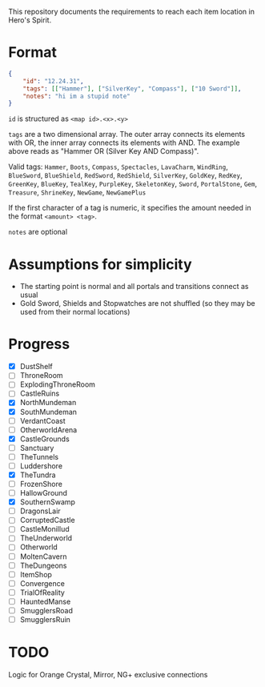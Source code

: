 This repository documents the requirements to reach each item location in Hero's Spirit.

# Format

```json
{
    "id": "12.24.31",
    "tags": [["Hammer"], ["SilverKey", "Compass"], ["10 Sword"]],
    "notes": "hi im a stupid note"
}
```

`id` is structured as `<map id>.<x>.<y>`

`tags` are a two dimensional array. The outer array connects its elements with OR, the inner array connects its elements with AND. The example above reads as "Hammer OR (Silver Key AND Compass)".

Valid tags: `Hammer`, `Boots`, `Compass`, `Spectacles`, `LavaCharm`, `WindRing`, `BlueSword`, `BlueShield`, `RedSword`, `RedShield`, `SilverKey`, `GoldKey`, `RedKey`, `GreenKey`, `BlueKey`, `TealKey`, `PurpleKey`, `SkeletonKey`, `Sword`, `PortalStone`, `Gem`, `Treasure`, `ShrineKey`, `NewGame`, `NewGamePlus`

If the first character of a tag is numeric, it specifies the amount needed in the format `<amount> <tag>`.

`notes` are optional

# Assumptions for simplicity

- The starting point is normal and all portals and transitions connect as usual
- Gold Sword, Shields and Stopwatches are not shuffled (so they may be used from their normal locations)

# Progress

- [x] DustShelf
- [ ] ThroneRoom
- [ ] ExplodingThroneRoom
- [ ] CastleRuins
- [x] NorthMundeman
- [x] SouthMundeman
- [ ] VerdantCoast
- [ ] OtherworldArena
- [x] CastleGrounds
- [ ] Sanctuary
- [ ] TheTunnels
- [ ] Luddershore
- [x] TheTundra
- [ ] FrozenShore
- [ ] HallowGround
- [x] SouthernSwamp
- [ ] DragonsLair
- [ ] CorruptedCastle
- [ ] CastleMonillud
- [ ] TheUnderworld
- [ ] Otherworld
- [ ] MoltenCavern
- [ ] TheDungeons
- [ ] ItemShop
- [ ] Convergence
- [ ] TrialOfReality
- [ ] HauntedManse
- [ ] SmugglersRoad
- [ ] SmugglersRuin

# TODO

Logic for Orange Crystal, Mirror, NG+ exclusive connections
